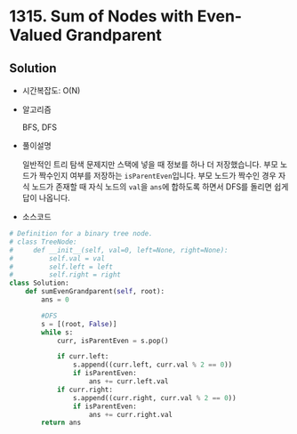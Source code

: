 # 1315. Sum of Nodes with Even-Valued Grandparent

## Solution

- 시간복잡도: O(N)

- 알고리즘

  BFS, DFS

- 풀이설명

  일반적인 트리 탐색 문제지만 스택에 넣을 때 정보를 하나 더 저장했습니다. 부모 노드가 짝수인지 여부를 저장하는 `isParentEven`입니다. 부모 노드가 짝수인 경우 자식 노드가 존재할 때 자식 노드의 `val`을 `ans`에 합하도록 하면서 DFS를 돌리면 쉽게 답이 나옵니다.

- 소스코드

```python
# Definition for a binary tree node.
# class TreeNode:
#     def __init__(self, val=0, left=None, right=None):
#         self.val = val
#         self.left = left
#         self.right = right
class Solution:
    def sumEvenGrandparent(self, root):
        ans = 0

        #DFS
        s = [(root, False)]
        while s:
            curr, isParentEven = s.pop()

            if curr.left:
                s.append((curr.left, curr.val % 2 == 0))
                if isParentEven:
                    ans += curr.left.val
            if curr.right:
                s.append((curr.right, curr.val % 2 == 0))
                if isParentEven:
                    ans += curr.right.val
        return ans

```


